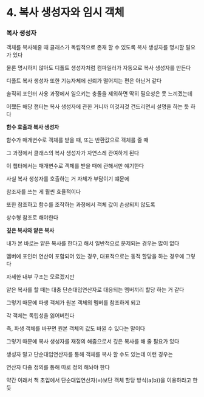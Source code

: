 # 4. 복사 생성자와 임시 객체

### 복사 생성자

객체를 복사해줄 때 클래스가 독립적으로 존재 할 수 있도록 복사 생성자를 명시할 필요가 있다



물론 명시하지 않아도 디폴트 생성자처럼 컴파일러가 자동으로 복사 생성자를 만든다

디폴트 복사 생성자 또한 기능자체에 신뢰가 떨어지는 편은 아닌거 같다

솔직히 포인터 사용 과정에서 일으키는 충돌을 제외하면 딱히 필요성은 못 느끼겠는데

어쨌든 해당 챕터는 복사 생성자에 관한 거니까 이것저것 건드리면서 설명을 하는 듯 하다



**함수 호출과 복사 생성자**

함수가 매개변수로 객체를 받을 때, 또는 반환값으로 객체를 줄 때

그 과정에서 클래스의 복사 생성자가 자연스레 관여하게 된다

이 챕터에서는 매개변수로 객체를 받을 때에 관해서만 얘기한다



사실 복사 생성자를 호출하는 거 자체가 부담이기 떄문에

참조자를 쓰는 게 훨씬 효율적이다

또한 참조하고 함수를 조작하는 과정에서 객체 값이 손상되지 않도록

상수형 참조로 해야한다



**깊은 복사와 얕은 복사**

내가 본 바로는 얕은 복사를 한다고 해서 일반적으로 문제되는 경우는 많이 없다

멤버에 포인터 연산이 포함되어 있는 경우, 대표적으로는 동적 할당을 하는 경우에 그렇다



자세한 내부 구조는 모르겠지만

얕은 복사를 할 때는 대충 단순대입연산자로 대응되는 멤버끼리 할당 하는 거 같다

그렇기 때문에 파생 객체가 원본 객체의 멤버를 참조하게 되고

각 객체는 독립성을 잃어버린다

즉, 파생 객체를 바꾸면 원본 객체의 값도 바뀔 수 있다는 말이다



그렇기 때문에 복사 생성자를 재정의 해줌으로서 깊은 복사를 해 줄 필요가 있다



생성자 말고 단순대입연산자를 통해 객체를 복사 할 수도 있는데 이런 경우는

연산자 다중 정의를 통해 따로 정의 해놔야 한다

약간 이래서 책 초입에서 단순대입연산자(=)보단 객체 할당 방식(a(b))을 이용하라고 한듯



